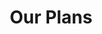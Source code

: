 ---
title: "Our Plans"
# watermark text
watermark: ""
# page header background image
page_header_image: "images/background/about.jpg"
# meta description
description : ""

layout: "pricing"
draft: false

pricing:
  subtitle : "The Goods"
  title : "Plans and Extras"
  pricing_table:
  # pricing table loop
  - title : "Osows Website"
    price : "$99"
    unit : "month for 1 Year"
    description : "or $999 Paid in Full"
    name: "Purchase"
    link : "#"
    services:
      - Design
      - Copywriting
      - Website Photos
      - Branding Guidance
      - 1 Year of Web Hosting
      - Marketing Functionality
      - Payment Handling Support
      - 1 Year of Domain Coverage
      - Up To 6 Pages + Account Page
      - 1 Year of Osows Website Management
      - Highest Possible SEO and Performance
      

  # pricing table loop
  - title : "Osows Website Management"
    price : "$49"
    unit : "month"
    description : "Continued Support"
    name: "Subscribe"
    link : "#"
    services:
    - Web Hosting
    - SEO Monitoring
    - Domain Coverage
    - 3 Branding Changes/Month
    - Up to 5 New Website Pictures
    - 3 Website Customizations/Month
    - Google Tag & Analytics Monitoring
    - Unlimited Troubleshooting and Error Correcting


  # pricing table loop
  - title : "Extras"
    price : "0-$45"
    unit : "month"
    description : "Add-Ons"
    name: "See Details"
    link : "../planpolicy/"
    services:
    - Full Legal
    - Blog Posting
    - Account Page
    - Brand Creation
    - Product Posting
    - Full Accessibility
    - Additional Pages
    - Extra Customizations
---